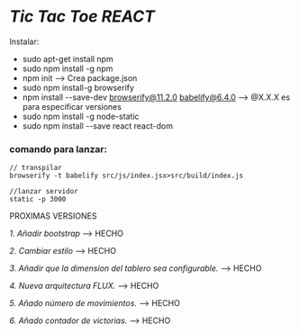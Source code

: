 # _Tic Tac Toe REACT_

Instalar:
  - sudo apt-get install npm
  - sudo npm install -g npm
  - npm init --> Crea package.json
  - sudo npm install-g browserify
  - npm install --save-dev browserify@11.2.0 babelify@6.4.0 --> @X.X.X es para especificar versiones
  - sudo npm install -g node-static
  -  sudo npm install --save react react-dom

### comando para lanzar:


```
// transpilar
browserify -t babelify src/js/index.jsx>src/build/index.js
```
```
//lanzar servidor
static -p 3000
```

PROXIMAS VERSIONES

_1. Añadir bootstrap_ --> HECHO

_2. Cambiar estilo_ --> HECHO

_3. Añadir que la dimension del tablero sea configurable._ --> HECHO

_4. Nueva arquitectura FLUX._ --> HECHO

_5. Añado número de movimientos._ --> HECHO

_6. Añado contador de victorias._ --> HECHO
